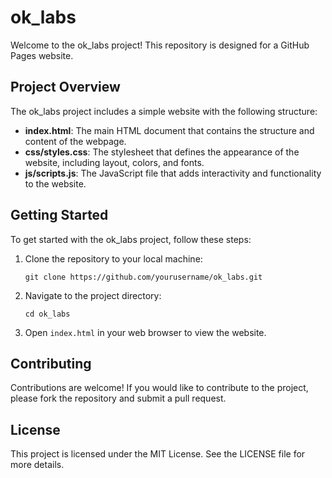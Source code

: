 # ok_labs

Welcome to the ok_labs project! This repository is designed for a GitHub Pages website.

## Project Overview

The ok_labs project includes a simple website with the following structure:

- **index.html**: The main HTML document that contains the structure and content of the webpage.
- **css/styles.css**: The stylesheet that defines the appearance of the website, including layout, colors, and fonts.
- **js/scripts.js**: The JavaScript file that adds interactivity and functionality to the website.

## Getting Started

To get started with the ok_labs project, follow these steps:

1. Clone the repository to your local machine:
   ```
   git clone https://github.com/yourusername/ok_labs.git
   ```

2. Navigate to the project directory:
   ```
   cd ok_labs
   ```

3. Open `index.html` in your web browser to view the website.

## Contributing

Contributions are welcome! If you would like to contribute to the project, please fork the repository and submit a pull request.

## License

This project is licensed under the MIT License. See the LICENSE file for more details.